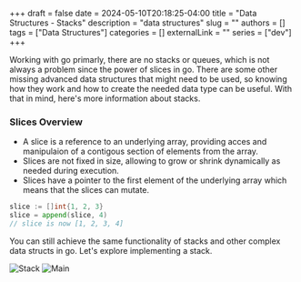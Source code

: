 +++ 
draft = false
date = 2024-05-10T20:18:25-04:00
title = "Data Structures - Stacks"
description = "data structures"
slug = ""
authors = []
tags = ["Data Structures"]
categories = []
externalLink = ""
series = ["dev"]
+++

Working with go primarly, there are no stacks or queues, which is not always a problem since the power of slices in go. There are some other missing advanced data structures that might need to be used, so knowing how they work and how to create the needed data type can be useful. With that in mind, here's more information about stacks.

### Slices Overview
- A slice is a reference to an underlying array, providing acces and manipulaion of a contigous section of elements from the array.
- Slices are not fixed in size, allowing to grow or shrink dynamically as needed during execution.
- Slices have a pointer to the first element of the underlying array which means that the slices can mutate.

```go
slice := []int{1, 2, 3}
slice = append(slice, 4)
// slice is now [1, 2, 3, 4]
```

You can still achieve the same functionality of stacks and other complex data structs in go.
Let's explore implementing a stack.

![Stack](../../img/stack.png "stack struct")
![Main](../../img/main.png "main.go implementing the above stack struc")
